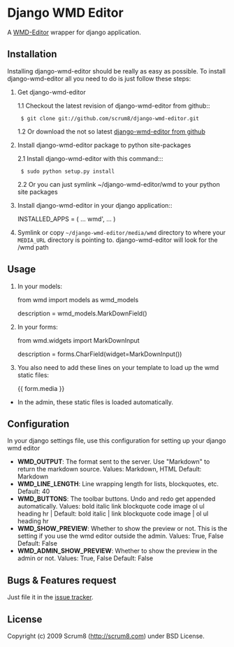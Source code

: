 Django WMD Editor
=================


A [WMD-Editor][1] wrapper for django application.


Installation
------------

Installing django-wmd-editor should be really as easy as possible. To install
django-wmd-editor all you need to do is just follow these steps:

1. Get django-wmd-editor

   1.1 Checkout the latest revision of django-wmd-editor from github::

        $ git clone git://github.com/scrum8/django-wmd-editor.git

   1.2 Or download the not so latest [django-wmd-editor from github][2]

2. Install django-wmd-editor package to python site-packages

   2.1 Install django-wmd-editor with this command:::

        $ sudo python setup.py install

   2.2 Or you can just symlink ~/django-wmd-editor/wmd to your python site packages

3. Install django-wmd-editor in your django application::

    INSTALLED_APPS = (
      ...
      wmd',
      ...
    )

4. Symlink or copy `~/django-wmd-editor/media/wmd` directory to where your `MEDIA_URL` directory is pointing to. django-wmd-editor will look for the /wmd path


Usage
-----

1. In your models:

    from wmd import models as wmd_models

    description = wmd_models.MarkDownField()

2. In your forms:

    from wmd.widgets import MarkDownInput

    description = forms.CharField(widget=MarkDownInput())

3. You also need to add these lines on your template to load up the wmd static files:
   
    <head>
    {{ form.media }}
    </head>
   
- In the admin, these static files is loaded automatically.


Configuration
-------------

In your django settings file, use this configuration for setting up your django wmd editor

- **WMD_OUTPUT**: The format sent to the server.  Use "Markdown" to return the markdown source.
   Values: Markdown, HTML
   Default: Markdown
- **WMD_LINE_LENGTH**: Line wrapping length for lists, blockquotes, etc.
   Default: 40
- **WMD_BUTTONS**: The toolbar buttons.  Undo and redo get appended automatically.
   Values: bold italic link blockquote code image ol ul heading hr |
   Default: bold italic | link blockquote code image | ol ul heading hr
- **WMD_SHOW_PREVIEW**: Whether to show the preview or not. This is the setting if you
   use the wmd editor outside the admin.
   Values: True, False
   Default: False
- **WMD_ADMIN_SHOW_PREVIEW**: Whether to show the preview in the admin or not.
   Values: True, False
   Default: False


Bugs & Features request
-----------------------

Just file it in the [issue tracker][3].


License
-------
Copyright (c) 2009 Scrum8 (http://scrum8.com) under BSD License.


  [1]: http://wmd-editor.com
  [2]: http://github.com/scrum8/django-wmd-editor/downloads
  [3]: http://github.com/scrum8/django-wmd-editor/issues